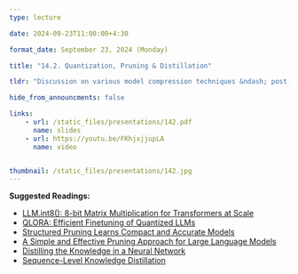 ```yaml
---
type: lecture

date: 2024-09-23T11:00:00+4:30

format_date: September 23, 2024 (Monday)

title: "14.2. Quantization, Pruning & Distillation"

tldr: "Discussion on various model compression techniques &ndash; post-training quantization, QLoRA, magnitude and structured pruning, knowledge distillation."

hide_from_announcments: false

links: 
    - url: /static_files/presentations/142.pdf
      name: slides
    - url: https://youtu.be/FKhjxjjupLA
      name: video


thumbnail: /static_files/presentations/142.jpg
---
```

<!-- Other additional contents using markdown -->
**Suggested Readings:**
- [LLM.int8(): 8-bit Matrix Multiplication for Transformers at Scale](https://arxiv.org/pdf/2208.07339)
- [QLORA: Efficient Finetuning of Quantized LLMs](https://openreview.net/pdf?id=OUIFPHEgJU)
- [Structured Pruning Learns Compact and Accurate Models](https://arxiv.org/pdf/2204.00408)
- [A Simple and Effective Pruning Approach for Large Language Models](https://arxiv.org/pdf/2306.11695)
- [Distilling the Knowledge in a Neural Network](https://arxiv.org/pdf/1503.02531)
- [Sequence-Level Knowledge Distillation](https://arxiv.org/pdf/1606.07947)

